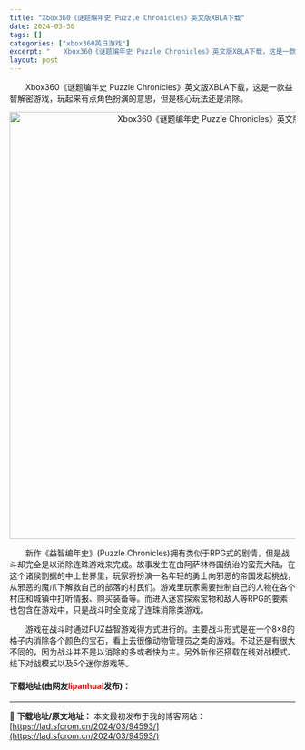 ```yaml
---
title: "Xbox360《谜题编年史 Puzzle Chronicles》英文版XBLA下载"
date: 2024-03-30
tags: []
categories: ["xbox360英日游戏"]
excerpt: "　　Xbox360《谜题编年史 Puzzle Chronicles》英文版XBLA下载，这是一款益智解密游戏，玩起来有点角色扮演的意思，但是核心玩法还是消除。 　　新作《益智编年史》(Puzzle Chronicles)拥有类似于RPG式的剧情，但是战斗却完全是以消除连珠游戏来完成。故事发生在由阿萨&hellip;"
layout: post
---
```


 <p>　　Xbox360《谜题编年史 Puzzle Chronicles》英文版XBLA下载，这是一款益智解密游戏，玩起来有点角色扮演的意思，但是核心玩法还是消除。</p> <p align="center"><img align="" border="0" src="https://lad.sfcrom.cn/wp-content/uploads/2024/03/20240330_6607e0ea38f65.jpg" width="752" alt="Xbox360《谜题编年史 Puzzle Chronicles》英文版XBLA下载" /></p> <p>　　新作《益智编年史》(Puzzle Chronicles)拥有类似于RPG式的剧情，但是战斗却完全是以消除连珠游戏来完成。故事发生在由阿萨林帝国统治的蛮荒大陆，在这个诸侯割据的中土世界里，玩家将扮演一名年轻的勇士向邪恶的帝国发起挑战，从邪恶的魔爪下解救自己的部落的村民们。游戏里玩家需要控制自己的人物在各个村庄和城镇中打听情报、购买装备等。而进入迷宫探索宝物和敌人等RPG的要素也包含在游戏中，只是战斗时全变成了连珠消除类游戏。</p> <p>　　游戏在战斗时通过PUZ益智游戏得方式进行的。主要战斗形式是在一个8&times;8的格子内消除各个颜色的宝石，看上去很像动物管理员之类的游戏。不过还是有很大不同的，因为战斗并不是以消除的多或者快为主。另外新作还搭载在线对战模式、线下对战模式以及5个迷你游戏等。</p> <p><h4>下载地址(由网友<font color="red">lipanhuai</font>发布)：</h4></p> 

---
📖 **下载地址/原文地址：** 本文最初发布于我的博客网站：[https://lad.sfcrom.cn/2024/03/94593/](https://lad.sfcrom.cn/2024/03/94593/)
